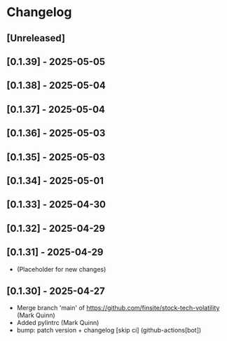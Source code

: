 # Changelog

## [Unreleased]

## [0.1.39] - 2025-05-05

## [0.1.38] - 2025-05-04

## [0.1.37] - 2025-05-04

## [0.1.36] - 2025-05-03

## [0.1.35] - 2025-05-03

## [0.1.34] - 2025-05-01

## [0.1.33] - 2025-04-30

## [0.1.32] - 2025-04-29

## [0.1.31] - 2025-04-29

- (Placeholder for new changes)

## [0.1.30] - 2025-04-27

- Merge branch 'main' of https://github.com/finsite/stock-tech-volatility (Mark
  Quinn)
- Added pylintrc (Mark Quinn)
- bump: patch version + changelog [skip ci] (github-actions[bot])
